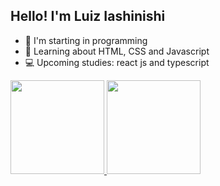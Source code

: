 ## Hello! I'm Luiz Iashinishi

- 🌱 I'm starting in programming
- 📖 Learning about HTML, CSS and Javascript
- 💻 Upcoming studies: react js and typescript

<div>
  <a href="https://github.com/luiziashinishi">
  <img height="150em" src="https://github-readme-stats.vercel.app/api?username=luiziashinishi&show_icons=true&theme=dark&include_all_commits=true&count_private=true"/>
  <img height="150em" src="https://github-readme-stats.vercel.app/api/top-langs/?username=luiziashinishi&layout=compact&langs_count=16&theme=dark"/>
</div>
  


